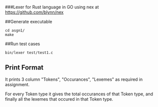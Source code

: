 ###Lexer for Rust language in GO using nex at https://github.com/blynn/nex

##Generate executable
```
cd asgn1/
make
```
##Run test cases
```
bin/lexer test/test1.c	
```
## Print Format 
It prints 3 column "Tokens", "Occurances", "Lexemes" as required in assignment.


For every Token type it gives the total occurances of that Token type, and finally all the lexemes that occured in that Token type.

